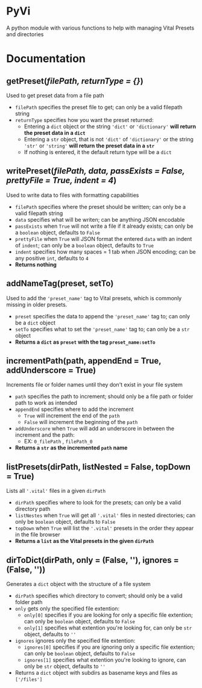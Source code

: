 # PyVi
A python module with various functions to help with managing Vital Presets and directories

# Documentation

## getPreset(_filePath, returnType = {}_)
Used to get preset data from a file path
- `filePath` specifies the preset file to get; can only be a valid filepath string
- `returnType` specifies how you want the preset returned:
  - Entering a `dict` object or the string `'dict'` or `'dictionary'` **will return the preset data in a `dict`**
  - Entering a `str` object, that is not `'dict'` of `'dictionary'` or the string `'str'` or `'string'` **will return the preset data in a `str`**
  - If nothing is entered, it the default return type will be a `dict`

## writePreset(_filePath, data, passExists = False, prettyFile = True, indent = 4_)
Used to write data to files with formatting capabilities
- `filePath` specifies where the preset should be written; can only be a valid filepath string
- `data` specifies what will be writen; can be anything JSON encodable
- `passExists` when `True` will not write a file if it already exists; can only be a `boolean` object, defaults to `False`
- `prettyFile` when `True` will JSON format the entered `data` with an indent of `indent`; can only be a `boolean` object, defaults to `True`
- `indent` specifies how many spaces = 1 tab when JSON encoding; can be any positive `int`, defaults to `4`
- **Returns nothing**

## addNameTag(preset, setTo)
Used to add the `'preset_name'` tag to Vital presets, which is commonly missing in older presets.
- `preset` specifies the data to append the `'preset_name'` tag to; can only be a `dict` object
- `setTo` specifies what to set the `'preset_name'` tag to; can only be a `str` object
- **Returns a `dict` as `preset` with the tag `preset_name:setTo`**

## incrementPath(path, appendEnd = True, addUnderscore = True)
Increments file or folder names until they don't exist in your file system
- `path` specifies the path to increment; should only be a file path or folder path to work as intended
- `appendEnd` specifies where to add the increment 
   - `True` will increment the end of the `path` 
   - `False` will increment the beginning of the `path`
- `addUnderscore` when `True` will add an underscore in between the increment and the path:
   - EX: `0_filePath` , `filePath_0`
- **Returns a `str` as the incremented `path` name**

## listPresets(dirPath, listNested = False, topDown = True)
Lists all `'.vital'` files in a given `dirPath`
- `dirPath` specifies where to look for the presets; can only be a valid directory path
- `listNestes` when `True` will get all `'.vital'` files in nested directories; can only be `boolean` object, defaults to `False`
- `topDown` when `True` will list the `'.vital'` presets in the order they appear in the file browser
- **Returns a `list` as the Vital presets in the given `dirPath`**

## dirToDict(dirPath, only = (False, ''), ignores = (False, ''))
Generates a `dict` object with the structure of a file system
- `dirPath` specifies which directory to convert; should only be a valid folder path
- `only` gets only the specified file extention:
   - `only[0]` specifies if you are looking for only a specific file extention; can only be `boolean` object, defaults to `False`
   - `only[1]` specifies what extention you're looking for, can only be `str` object, defaults to `''`
- `ignores` ignores only the specified file extention:
   - `ignores[0]` specifies if you are ignoring only a specific file extention; can only be `boolean` object, defaults to `False`
   - `ignores[1]` specifies what extention you're looking to ignore, can only be `str` object, defaults to `''`
- Returns a `dict` object with subdirs as basename keys and files as `['/files']`
